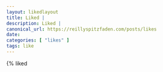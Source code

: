```yaml
---
layout: likedlayout
title: Liked |
description: Liked |
canonical_url: https://reillyspitzfaden.com/posts/likes
date: 
categories: [ "likes" ]
tags: like
---
```


{% liked <url> <title> %}

{% likedfooter title, canonical_url %}
